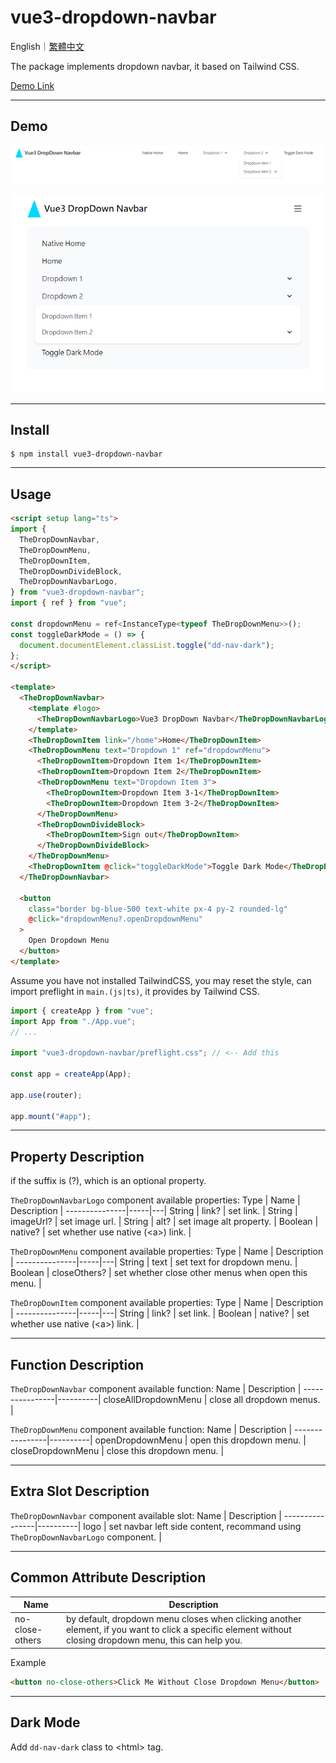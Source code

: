 # vue3-dropdown-navbar

English｜[繁體中文](https://github.com/LaiJunBin/vue3-dropdown-navbar/blob/main/README.zh-tw.md#vue3-dropdown-navbar)

The package implements dropdown navbar, it based on Tailwind CSS.

[Demo Link](https://laijunbin.github.io/vue3-dropdown-navbar)

---

## Demo
![](./src/assets/images/pc.png)

![](./src/assets/images/mobile.png)


---

## Install

```
$ npm install vue3-dropdown-navbar
```

---

## Usage

```html
<script setup lang="ts">
import {
  TheDropDownNavbar,
  TheDropDownMenu,
  TheDropDownItem,
  TheDropDownDivideBlock,
  TheDropDownNavbarLogo,
} from "vue3-dropdown-navbar";
import { ref } from "vue";

const dropdownMenu = ref<InstanceType<typeof TheDropDownMenu>>();
const toggleDarkMode = () => {
  document.documentElement.classList.toggle("dd-nav-dark");
};
</script>

<template>
  <TheDropDownNavbar>
    <template #logo>
      <TheDropDownNavbarLogo>Vue3 DropDown Navbar</TheDropDownNavbarLogo>
    </template>
    <TheDropDownItem link="/home">Home</TheDropDownItem>
    <TheDropDownMenu text="Dropdown 1" ref="dropdownMenu">
      <TheDropDownItem>Dropdown Item 1</TheDropDownItem>
      <TheDropDownItem>Dropdown Item 2</TheDropDownItem>
      <TheDropDownMenu text="Dropdown Item 3">
        <TheDropDownItem>Dropdown Item 3-1</TheDropDownItem>
        <TheDropDownItem>Dropdown Item 3-2</TheDropDownItem>
      </TheDropDownMenu>
      <TheDropDownDivideBlock>
        <TheDropDownItem>Sign out</TheDropDownItem>
      </TheDropDownDivideBlock>
    </TheDropDownMenu>
    <TheDropDownItem @click="toggleDarkMode">Toggle Dark Mode</TheDropDownItem>
  </TheDropDownNavbar>

  <button
    class="border bg-blue-500 text-white px-4 py-2 rounded-lg"
    @click="dropdownMenu?.openDropdownMenu"
  >
    Open Dropdown Menu
  </button>
</template>
```

Assume you have not installed TailwindCSS, you may reset the style, can import preflight in `main.(js|ts)`, it provides by Tailwind CSS.
```js
import { createApp } from "vue";
import App from "./App.vue";
// ...

import "vue3-dropdown-navbar/preflight.css"; // <-- Add this

const app = createApp(App);

app.use(router);

app.mount("#app");
```

---

## Property Description

if the suffix is (?), which is an optional property.

`TheDropDownNavbarLogo` component available properties:
Type  | Name           | Description  |
---------------|-----|---|
String | link?    | set link. |
String | imageUrl?    | set image url. |
String | alt?    | set image alt property. |
Boolean | native?    | set whether use native (&lt;a&gt;) link. |

`TheDropDownMenu` component available properties:
Type  | Name           | Description  |
---------------|-----|---|
String | text    | set text for dropdown menu. |
Boolean | closeOthers?    | set whether close other menus when open this menu. |

`TheDropDownItem` component available properties:
Type  | Name           | Description  |
---------------|-----|---|
String | link?    | set link. |
Boolean | native?    | set whether use native (&lt;a&gt;) link. |

---

## Function Description

`TheDropDownNavbar` component available function:
Name       | Description   |
----------------|----------|
closeAllDropdownMenu       | close all dropdown menus. |


`TheDropDownMenu` component available function:
Name       | Description   |
----------------|----------|
openDropdownMenu       | open this dropdown menu. |
closeDropdownMenu       | close this dropdown menu. |

---

## Extra Slot Description
`TheDropDownNavbar` component available slot:
Name       | Description   |
----------------|----------|
logo       | set navbar left side content, recommand using `TheDropDownNavbarLogo` component. |

---

## Common Attribute Description
Name       | Description   |
----------------|----------|
no-close-others       | by default, dropdown menu closes when clicking another element, if you want to click a specific element without closing dropdown menu, this can help you. |

Example

```html
<button no-close-others>Click Me Without Close Dropdown Menu</button>
```

---

## Dark Mode
Add `dd-nav-dark` class to &lt;html&gt; tag.
